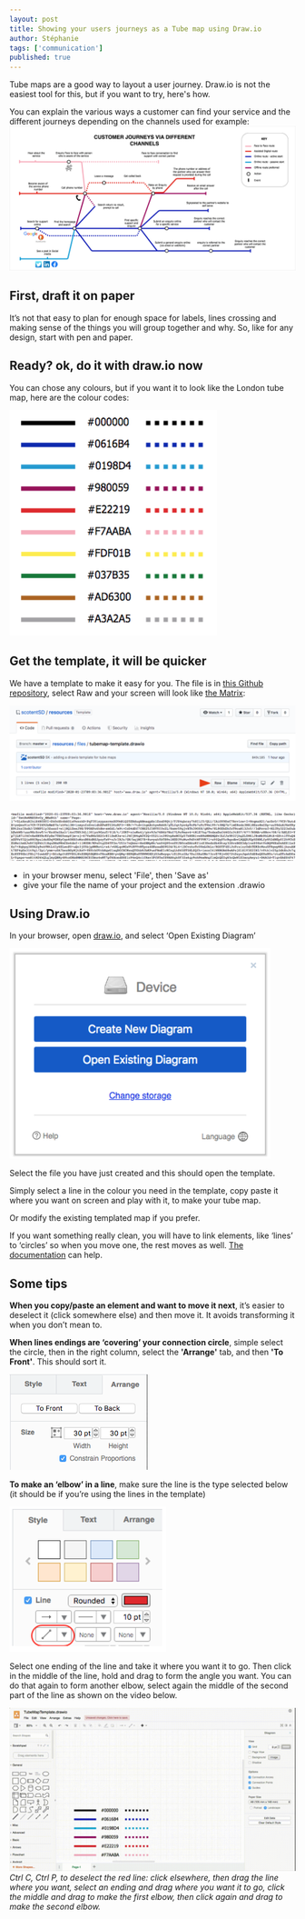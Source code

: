 ```yaml
---
layout: post
title: Showing your users journeys as a Tube map using Draw.io
author: Stéphanie
tags: ['communication']
published: true
---
```


Tube maps are a good way to layout a user journey. Draw.io is not the easiest tool for this, but if you want to try, here's how.

<!--more-->

You can explain the various ways a customer can find your service and the different journeys depending on the channels used for example:
![drawio menu ](/images/tube%20map/ServicetubeMap-example.png)


## First, draft it on paper

It’s not that easy to plan for enough space for labels, lines crossing and making sense of the things you will group together and why. So, like for any design, start with pen and paper.

## Ready? ok, do it with draw.io now

You can chose any colours, but if you want it to look like the London tube map, here are the colour codes:

![colour codes for the tube lines: hexadecimal colour codes of 10 lines , black is #000000, dark blue is #0616b4, light blue is #0198D4, purple is #980059, red is #e22219, pink is #f7aaba, yellow is #fdf01b, green is #037b35, brown is #ad6300 and grey is #a3a2a5](/images/tube%20map/tubemapcolourcode.png)

## Get the template, it will be quicker
We have a template to make it easy for you. The file is in [this Github repository](https://github.com/scotentSD/resources/blob/master/files/tubemap-template.drawio), select Raw and your screen will look like [the Matrix](https://www.youtube.com/watch?v=kqUR3KtWbTk):

![show where button raw is ](/images/tube%20map/githubraw.png)

![show what the screen looks like](/images/tube%20map/xmltext.png)


- in your browser menu, select 'File', then 'Save as'
- give your file the name of your project and the extension .drawio

## Using Draw.io

In your browser, open [draw.io](https://www.draw.io/), and select ‘Open Existing Diagram’

![Draw io Menu ](/images/tube%20map/menudrawio.png)

Select the file you have just created and this should open the template.

Simply select a line in the colour you need in the template, copy paste it where you want on screen and play with it, to make your tube map.

Or modify the existing templated map if you prefer.

If you want something really clean, you will have to link elements, like ‘lines’ to ‘circles’ so when you move one, the rest moves as well. [The documentation](https://support.draw.io/display/DO/Tutorial+3+-+Connectors%2C+Waypoints%2C+and+Altering+Shapes) can help.

## Some tips
**When you copy/paste an element and want to move it next**, it’s easier to deselect it (click somewhere else) and then move it. It avoids transforming it when you don’t mean to.

**When lines endings are ‘covering’ your connection circle**, simple select the circle, then in the right column, select the **'Arrange'** tab, and then **'To Front'**. This should sort it.

![Menu showing the Arrange tab selected and the button To Front](/images/tube%20map/drawio-settings.png)

**To make an ‘elbow’ in a line**, make sure the line is the type selected below (it should be if you’re using the lines in the template)

![show the selected options for the line. It should be rounded and the shape of connection is a straight line at a 45 degree angle](/images/tube%20map/drawio-settings-line.png)

Select one ending of the line and take it where you want it to go. Then click in the middle of the line, hold and drag to form the angle you want. You can do that again to form another elbow, select again the middle of the second part of the line as shown on the video below.

![Video showing how to do an elbow](/images/tube%20map/video-drawio-Tubemap-elbow.gif)
_Ctrl C, Ctrl P, to deselect the red line: click elsewhere, then drag the line where you want, select an ending and drag where you want it to go, click the middle and drag to make the first elbow, then click again and drag to make the second elbow._
